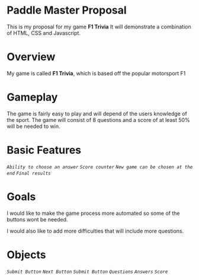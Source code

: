 # Paddle Master Proposal

This is my proposal for my game **F1 Trivia** It will demonstrate a combination of HTML, CSS and Javascript.



# Overview

My game is called **F1 Trivia**, which is based off the popular motorsport F1

# Gameplay

The game is fairly easy to play and will depend of the users knowledge of the sport. The game will consist of 8 questions and a score of at least 50% will be needed to win.


# Basic Features
*`Ability to choose an answer`*
*`Score counter`*
*`New game can be chosen at the end`*
*`Final results`*


# Goals

I would like to make the game process more automated so some of the buttons wont be needed.

I would also like to add more difficulties that will include more questions.




# Objects

*`Submit Button`*
*`Next Button`*
*`Submit Button`*
*`Questions`*
*`Answers`*
*`Score`*










    


    
